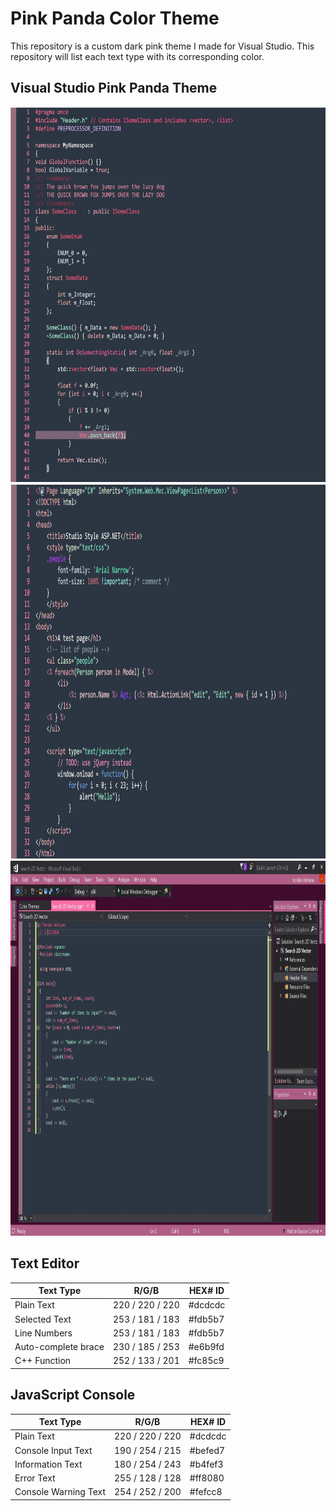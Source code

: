 <!--https://studiostyl.es/schemes/pink-panda-1-->

# Pink Panda Color Theme
 This repository is a custom dark pink theme I made for Visual Studio. This repository will list each text type with its corresponding color. 

## Visual Studio Pink Panda Theme

<img src="Repository Images/c++ Sample code.JPG" width="1200" height="600">

<img src="Repository Images/HTML Sample Code.JPG" width="1200" height="600">

<img src="Repository Images/Visual Studio Pink Panda Theme.JPG" width="1200" height="600">



## Text Editor

|Text Type                 | R/G/B               | HEX# ID                |
|--------------------------|---------------------|------------------------|
| Plain Text               |  220 / 220 / 220    | #dcdcdc                |
| Selected Text            |  253 / 181 / 183    | #fdb5b7                |
| Line Numbers             |  253 / 181 / 183    | #fdb5b7                |
| Auto-complete brace      |  230 / 185 / 253    | #e6b9fd                |
| C++ Function             |  252 / 133 / 201    | #fc85c9                |

## JavaScript Console

|Text Type                 | R/G/B               | HEX# ID                |
|--------------------------|---------------------|------------------------|
| Plain Text               |  220 / 220 / 220    | #dcdcdc                |
| Console Input Text       |  190 / 254 / 215    | #befed7                |
| Information Text         |  180 / 254 / 243    | #b4fef3                |
| Error Text               |  255 / 128 / 128    | #ff8080                |
| Console Warning Text     |  254 / 252 / 200    | #fefcc8                |
